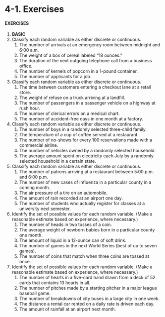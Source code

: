 # 4-1. Exercises



#### EXERCISES

1. **BASIC**
2. Classify each random variable as either discrete or continuous.
   1. The number of arrivals at an emergency room between midnight and 6:00 a.m.
   2. The weight of a box of cereal labeled “18 ounces.”
   3. The duration of the next outgoing telephone call from a business office.
   4. The number of kernels of popcorn in a 1-pound container.
   5. The number of applicants for a job.
3. Classify each random variable as either discrete or continuous.
   1. The time between customers entering a checkout lane at a retail store.
   2. The weight of refuse on a truck arriving at a landfill.
   3. The number of passengers in a passenger vehicle on a highway at rush hour.
   4. The number of clerical errors on a medical chart.
   5. The number of accident-free days in one month at a factory.
4. Classify each random variable as either discrete or continuous.
   1. The number of boys in a randomly selected three-child family.
   2. The temperature of a cup of coffee served at a restaurant.
   3. The number of no-shows for every 100 reservations made with a commercial airline.
   4. The number of vehicles owned by a randomly selected household.
   5. The average amount spent on electricity each July by a randomly selected household in a certain state.
5. Classify each random variable as either discrete or continuous.
   1. The number of patrons arriving at a restaurant between 5:00 p.m. and 6:00 p.m.
   2. The number of new cases of influenza in a particular county in a coming month.
   3. The air pressure of a tire on an automobile.
   4. The amount of rain recorded at an airport one day.
   5. The number of students who actually register for classes at a university next semester.
6. Identify the set of possible values for each random variable. \(Make a reasonable estimate based on experience, where necessary.\)
   1. The number of heads in two tosses of a coin.
   2. The average weight of newborn babies born in a particular county one month.
   3. The amount of liquid in a 12-ounce can of soft drink.
   4. The number of games in the next World Series \(best of up to seven games\).
   5. The number of coins that match when three coins are tossed at once.
7. Identify the set of possible values for each random variable. \(Make a reasonable estimate based on experience, where necessary.\)
   1. The number of hearts in a five-card hand drawn from a deck of 52 cards that contains 13 hearts in all.
   2. The number of pitches made by a starting pitcher in a major league baseball game.
   3. The number of breakdowns of city buses in a large city in one week.
   4. The distance a rental car rented on a daily rate is driven each day.
   5. The amount of rainfall at an airport next month.

